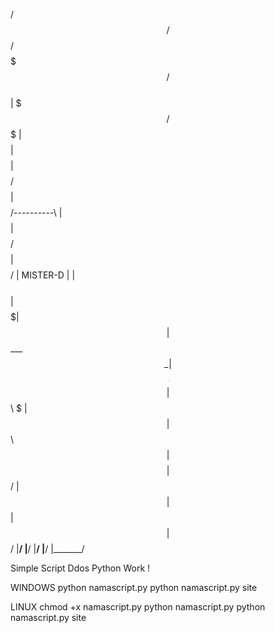  /$$      /$$  /$$$$$$$	      		      /$$$$$$\
| $$$    /$$$ | $$     $$	              | $$    $$ 
| $$$$  /$$$$ | $$     $$  /----------\ | $$    $$
| $$ $$/$$ $$ | $$$$$$$$/  | MISTER-D | | $$    $$                      
| $$  $$$| $$ | $$___  $$  \__________/ | $$    $$                  
| $$\  $ | $$ | $$   \ $$       	      | $$    $$ 
| $$ \/  | $$ | $$   | $$         	    | $$$$$$ /
|__/     |__/ |__/   |__/		           |_______/

Simple Script Ddos Python Work !

WINDOWS 
python namascript.py
python namascript.py site

LINUX 
chmod +x namascript.py
python namascript.py
python namascript.py site

